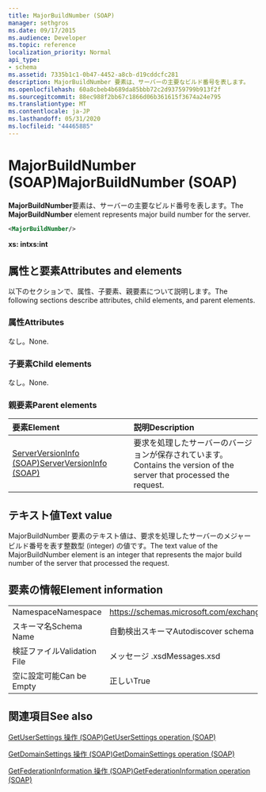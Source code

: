 ```yaml
---
title: MajorBuildNumber (SOAP)
manager: sethgros
ms.date: 09/17/2015
ms.audience: Developer
ms.topic: reference
localization_priority: Normal
api_type:
- schema
ms.assetid: 7335b1c1-0b47-4452-a8cb-d19cddcfc281
description: MajorBuildNumber 要素は、サーバーの主要なビルド番号を表します。
ms.openlocfilehash: 60a8cbeb4b689da85bbb72c2d93759799b913f2f
ms.sourcegitcommit: 88ec988f2bb67c1866d06b361615f3674a24e795
ms.translationtype: MT
ms.contentlocale: ja-JP
ms.lasthandoff: 05/31/2020
ms.locfileid: "44465885"
---
```

# <a name="majorbuildnumber-soap"></a><span data-ttu-id="47ecb-103">MajorBuildNumber (SOAP)</span><span class="sxs-lookup"><span data-stu-id="47ecb-103">MajorBuildNumber (SOAP)</span></span>

<span data-ttu-id="47ecb-104">**MajorBuildNumber**要素は、サーバーの主要なビルド番号を表します。</span><span class="sxs-lookup"><span data-stu-id="47ecb-104">The **MajorBuildNumber** element represents major build number for the server.</span></span> 
  
```XML
<MajorBuildNumber/>
```

 <span data-ttu-id="47ecb-105">**xs: int**</span><span class="sxs-lookup"><span data-stu-id="47ecb-105">**xs:int**</span></span>
## <a name="attributes-and-elements"></a><span data-ttu-id="47ecb-106">属性と要素</span><span class="sxs-lookup"><span data-stu-id="47ecb-106">Attributes and elements</span></span>

<span data-ttu-id="47ecb-107">以下のセクションで、属性、子要素、親要素について説明します。</span><span class="sxs-lookup"><span data-stu-id="47ecb-107">The following sections describe attributes, child elements, and parent elements.</span></span>
  
### <a name="attributes"></a><span data-ttu-id="47ecb-108">属性</span><span class="sxs-lookup"><span data-stu-id="47ecb-108">Attributes</span></span>

<span data-ttu-id="47ecb-109">なし。</span><span class="sxs-lookup"><span data-stu-id="47ecb-109">None.</span></span>
  
### <a name="child-elements"></a><span data-ttu-id="47ecb-110">子要素</span><span class="sxs-lookup"><span data-stu-id="47ecb-110">Child elements</span></span>

<span data-ttu-id="47ecb-111">なし。</span><span class="sxs-lookup"><span data-stu-id="47ecb-111">None.</span></span>
  
### <a name="parent-elements"></a><span data-ttu-id="47ecb-112">親要素</span><span class="sxs-lookup"><span data-stu-id="47ecb-112">Parent elements</span></span>

|<span data-ttu-id="47ecb-113">**要素**</span><span class="sxs-lookup"><span data-stu-id="47ecb-113">**Element**</span></span>|<span data-ttu-id="47ecb-114">**説明**</span><span class="sxs-lookup"><span data-stu-id="47ecb-114">**Description**</span></span>|
|:-----|:-----|
|[<span data-ttu-id="47ecb-115">ServerVersionInfo (SOAP)</span><span class="sxs-lookup"><span data-stu-id="47ecb-115">ServerVersionInfo (SOAP)</span></span>](serverversioninfo-soap.md) <br/> |<span data-ttu-id="47ecb-116">要求を処理したサーバーのバージョンが保存されています。</span><span class="sxs-lookup"><span data-stu-id="47ecb-116">Contains the version of the server that processed the request.</span></span>  <br/> |
   
## <a name="text-value"></a><span data-ttu-id="47ecb-117">テキスト値</span><span class="sxs-lookup"><span data-stu-id="47ecb-117">Text value</span></span>

<span data-ttu-id="47ecb-118">MajorBuildNumber 要素のテキスト値は、要求を処理したサーバーのメジャービルド番号を表す整数型 (integer) の値です。</span><span class="sxs-lookup"><span data-stu-id="47ecb-118">The text value of the MajorBuildNumber element is an integer that represents the major build number of the server that processed the request.</span></span>
  
## <a name="element-information"></a><span data-ttu-id="47ecb-119">要素の情報</span><span class="sxs-lookup"><span data-stu-id="47ecb-119">Element information</span></span>

|||
|:-----|:-----|
|<span data-ttu-id="47ecb-120">Namespace</span><span class="sxs-lookup"><span data-stu-id="47ecb-120">Namespace</span></span>  <br/> |https://schemas.microsoft.com/exchange/2010/Autodiscover  <br/> |
|<span data-ttu-id="47ecb-121">スキーマ名</span><span class="sxs-lookup"><span data-stu-id="47ecb-121">Schema Name</span></span>  <br/> |<span data-ttu-id="47ecb-122">自動検出スキーマ</span><span class="sxs-lookup"><span data-stu-id="47ecb-122">Autodiscover schema</span></span>  <br/> |
|<span data-ttu-id="47ecb-123">検証ファイル</span><span class="sxs-lookup"><span data-stu-id="47ecb-123">Validation File</span></span>  <br/> |<span data-ttu-id="47ecb-124">メッセージ .xsd</span><span class="sxs-lookup"><span data-stu-id="47ecb-124">Messages.xsd</span></span>  <br/> |
|<span data-ttu-id="47ecb-125">空に設定可能</span><span class="sxs-lookup"><span data-stu-id="47ecb-125">Can be Empty</span></span>  <br/> |<span data-ttu-id="47ecb-126">正しい</span><span class="sxs-lookup"><span data-stu-id="47ecb-126">True</span></span>  <br/> |
   
## <a name="see-also"></a><span data-ttu-id="47ecb-127">関連項目</span><span class="sxs-lookup"><span data-stu-id="47ecb-127">See also</span></span>



[<span data-ttu-id="47ecb-128">GetUserSettings 操作 (SOAP)</span><span class="sxs-lookup"><span data-stu-id="47ecb-128">GetUserSettings operation (SOAP)</span></span>](getusersettings-operation-soap.md)
  
[<span data-ttu-id="47ecb-129">GetDomainSettings 操作 (SOAP)</span><span class="sxs-lookup"><span data-stu-id="47ecb-129">GetDomainSettings operation (SOAP)</span></span>](getdomainsettings-operation-soap.md)
  
[<span data-ttu-id="47ecb-130">GetFederationInformation 操作 (SOAP)</span><span class="sxs-lookup"><span data-stu-id="47ecb-130">GetFederationInformation operation (SOAP)</span></span>](getfederationinformation-operation-soap.md)

